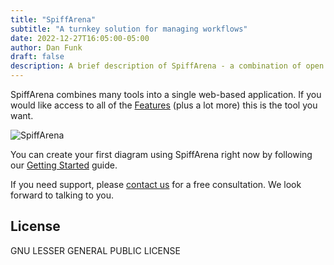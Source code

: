 ```yaml
---
title: "SpiffArena"
subtitle: "A turnkey solution for managing workflows"
date: 2022-12-27T16:05:00-05:00
author: Dan Funk
draft: false
description: A brief description of SpiffArena - a combination of open source systems that creates a single web based application for creating, running and managing workflow diagrams.
---
```


SpiffArena combines many tools into a single web-based application.  If you would like access to all of the [Features](/pages/features) (plus a lot more) this is the tool you want.  

![SpiffArena](/images/spiffarena/spiffarena.png)

You can create your first diagram using SpiffArena right now by following our [Getting Started](/posts/articles/get_started) guide.

If you need support, please [contact us](/pages/support) for a free consultation.  We look forward to talking to you. 


## License
GNU LESSER GENERAL PUBLIC LICENSE


